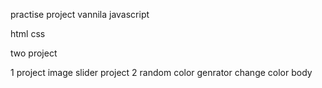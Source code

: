 
practise project vannila  javascript 


html 
css 

two project 

1 project image slider project
2 random color genrator change color body
